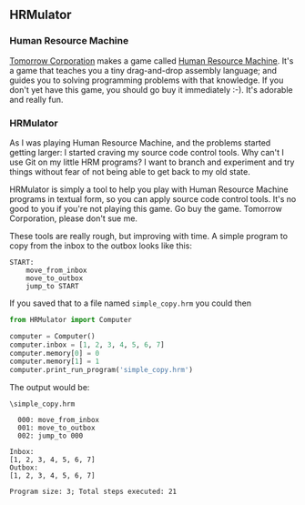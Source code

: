 ## HRMulator

### Human Resource Machine

[Tomorrow Corporation](https://tomorrowcorporation.com/) makes a game called [Human Resource Machine](https://tomorrowcorporation.com/humanresourcemachine).  It's a game that teaches you a tiny drag-and-drop assembly language; and guides you to solving programming problems with that knowledge.  If you don't yet have this game, you should go buy it immediately :-).  It's adorable and really fun.

### HRMulator

As I was playing Human Resource Machine, and the problems started getting larger: I started craving my source code control tools.  Why can't I use Git on my little HRM programs?  I want to branch and experiment and try things without fear of not being able to get back to my old state.

HRMulator is simply a tool to help you play with Human Resource Machine programs in textual form, so you can apply source code control tools.  It's no good to you if you're not playing this game.  Go buy the game.  Tomorrow Corporation, please don't sue me.

These tools are really rough, but improving with time.  A simple program to copy from the inbox to the outbox looks like this:

~~~
START:
    move_from_inbox
    move_to_outbox
    jump_to START
~~~

If you saved that to a file named `simple_copy.hrm` you could then

~~~python
from HRMulator import Computer

computer = Computer()
computer.inbox = [1, 2, 3, 4, 5, 6, 7]
computer.memory[0] = 0
computer.memory[1] = 1
computer.print_run_program('simple_copy.hrm')
~~~

The output would be:

~~~
\simple_copy.hrm

  000: move_from_inbox
  001: move_to_outbox
  002: jump_to 000

Inbox:
[1, 2, 3, 4, 5, 6, 7]
Outbox:
[1, 2, 3, 4, 5, 6, 7]

Program size: 3; Total steps executed: 21
~~~
